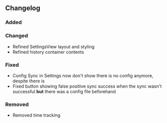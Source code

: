 ## Changelog

### Added

### Changed

- Refined SettingsView layout and styling
- Refined history container contents

### Fixed

- Config Sync in Settings now don't show there is no config anymore, despite there is
- Fixed button showing false positive sync success when the sync wasn't successful **but** there was a config file
  beforehand

### Removed

- Removed time tracking